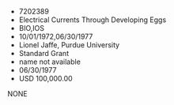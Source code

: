 * 7202389
* Electrical Currents Through Developing Eggs
* BIO,IOS
* 10/01/1972,06/30/1977
* Lionel Jaffe, Purdue University
* Standard Grant
*   name not available
* 06/30/1977
* USD 100,000.00

NONE